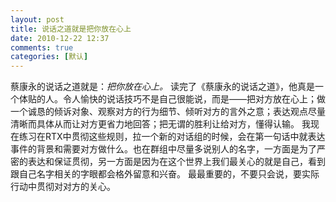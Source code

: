 ```yaml
---
layout: post
title: 说话之道就是把你放在心上
date: 2010-12-22 12:37
comments: true
categories: [默认]
---
```

蔡康永的说话之道就是：<em>把你放在心上。</em>
读完了《蔡康永的说话之道》，他真是一个体贴的人。令人愉快的说话技巧不是自己很能说，而是——把对方放在心上；做一个诚恳的倾诉对象、观察对方的行为细节、倾听对方的言外之意；表达观点尽量清晰而具体从而让对方更省力地回答；把无谓的胜利让给对方，懂得认输。
我现在练习在RTX中贯彻这些规则，拉一个新的对话组的时候，会在第一句话中就表达事件的背景和需要对方做什么。也在群组中尽量多说别人的名字，一方面是为了严密的表达和保证贯彻，另一方面是因为在这个世界上我们最关心的就是自己，看到跟自己名字相关的字眼都会格外留意和兴奋。
最最重要的，不要只会说，要实际行动中贯彻对对方的关心。
